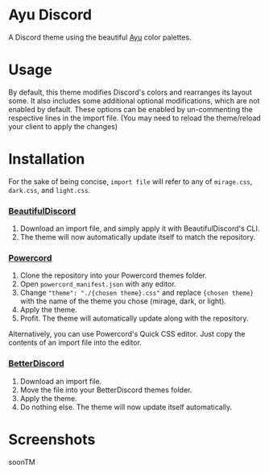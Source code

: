 # Ayu Discord

A Discord theme using the beautiful [Ayu](https://github.com/ayu-theme/ayu-colors) color palettes.

# Usage

By default, this theme modifies Discord's colors and rearranges its layout some. It also includes some additional optional modifications, which are not enabled by default. These options can be enabled by un-commenting the respective lines in the import file. (You may need to reload the theme/reload your client to apply the changes)

# Installation

For the sake of being concise, `import file` will refer to any of `mirage.css`, `dark.css`, and `light.css`.

### [BeautifulDiscord](https://github.com/leovoel/BeautifulDiscord)

1. Download an import file, and simply apply it with BeautifulDiscord's CLI.
2. The theme will now automatically update itself to match the repository.

### [Powercord](https://powercord.dev/)

1. Clone the repository into your Powercord themes folder.
2. Open `powercord_manifest.json` with any editor.
3. Change `"theme": "./{chosen theme}.css"` and replace `{chosen theme}` with the name of the theme you chose (mirage, dark, or light).
4. Apply the theme.
5. Profit. The theme will automatically update along with the repository.

Alternatively, you can use Powercord's Quick CSS editor. Just copy the contents of an import file into the editor.

### [BetterDiscord](https://github.com/rauenzi/BetterDiscordApp)

1. Download an import file.
2. Move the file into your BetterDiscord themes folder.
3. Apply the theme.
4. Do nothing else. The theme will now update itself automatically.

# Screenshots

soonTM
